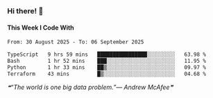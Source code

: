### Hi there! 👋

#### This Week I Code With
<!--START_SECTION:waka-->

```txt
From: 30 August 2025 - To: 06 September 2025

TypeScript   9 hrs 59 mins   ████████████████░░░░░░░░░   63.98 %
Bash         1 hr 52 mins    ███░░░░░░░░░░░░░░░░░░░░░░   11.95 %
Python       1 hr 33 mins    ██▒░░░░░░░░░░░░░░░░░░░░░░   09.97 %
Terraform    43 mins         █▒░░░░░░░░░░░░░░░░░░░░░░░   04.68 %
```

<!--END_SECTION:waka-->

<!--STARTS_HERE_QUOTE_README-->
<i>❝“The world is one big data problem.”— Andrew McAfee❞</i>
<!--ENDS_HERE_QUOTE_README-->
